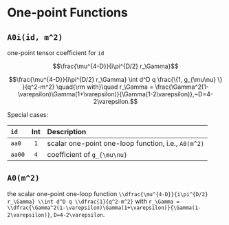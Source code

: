 
# One-point Functions

## `A0i(id, m^2)`

one-point tensor coefficient for `id`
```math
\frac{\mu^{4-D}}{i\pi^{D/2} r_\Gamma}
```


```math
\frac{\mu^{4-D}}{i\pi^{D/2} r_\Gamma} \int d^D q \frac{\{1, g_{\mu\nu} \} }{q^2-m^2}
\quad{\rm with}\quad r_\Gamma = \frac{\Gamma^2(1-\varepsilon)\Gamma(1+\varepsilon)}{\Gamma(1-2\varepsilon)},~D=4-2\varepsilon.
```

Special cases:

| `id` | Int | Description |
|:---|:---:|:---|
| `aa0` |`1` | scalar one-point one-loop function, i.e., `A0(m^2)` |
| `aa00` | `4` | coefficient of ``g_{\mu\nu}`` |


## `A0(m^2)`

the scalar one-point one-loop function
``\\dfrac{\mu^{4-D}}{i\pi^{D/2} r_\Gamma} \\int d^D q \\dfrac{1}{q^2-m^2}``
with ``r_\Gamma = \\dfrac{\Gamma^2(1-\varepsilon)\Gamma(1+\varepsilon)}{\Gamma(1-2\varepsilon)}``, ``D=4-2\varepsilon``.


